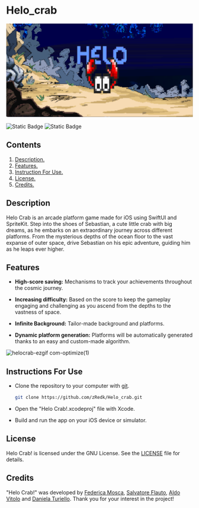 # Helo_crab
![Banner](https://github.com/zRedk/Helo_crab/blob/main/banner.png)

![Static Badge](https://img.shields.io/badge/XCode_Version-15.0-green?style=flat&logo=xcode) ![Static Badge](https://img.shields.io/badge/Swift_Version-5.9-green?style=flat&logo=swift) 

## Contents
1. [ Description. ](#desc)
2. [ Features. ](#features)
3. [ Instruction For Use. ](#instruction)
4. [ License. ](#license)
5. [ Credits. ](#credits)

<a name="desc"></a>
## Description

Helo Crab is an arcade platform game made for iOS using SwiftUI and SpriteKit. Step into the shoes of Sebastian, a cute little crab with big dreams, as he embarks on an extraordinary journey across different platforms. From the mysterious depths of the ocean floor to the vast expanse of outer space, drive Sebastian on his epic adventure, guiding him as he leaps ever higher.

<a name="features"></a>
## Features

 - **High-score saving:** Mechanisms to track your achievements throughout the cosmic journey.

 - **Increasing difficulty:** Based on the score to keep the gameplay engaging and challenging as you ascend from the depths to the vastness of space.

 - **Infinite Background:** Tailor-made background and platforms.

 - **Dynamic platform generation:** Platforms will be automatically generated thanks to an easy and custom-made algorithm.

![helocrab-ezgif com-optimize(1)](https://github.com/zRedk/Helo_crab/assets/115696846/166fe88a-0908-403e-b9af-71d600106aa8)

<a name="instruction"></a>
## Instructions For Use

* Clone the repository to your computer with [git](https://git-scm.com/).

  ```bash
  git clone https://github.com/zRedk/Helo_crab.git
  ```
* Open the "Helo Crab!.xcodeproj" file with Xcode.

* Build and run the app on your iOS device or simulator.

<a name="license"></a>
## License

Helo Crab! is licensed under the GNU License. See the [LICENSE](https://github.com/zRedk/Helo_crab/blob/main/LICENSE) file for details.

<a name="credits"></a>
## Credits

"Helo Crab!" was developed by [Federica Mosca](https://github.com/zRedk), [Salvatore Flauto](https://github.com/XlSolver), [Aldo Vitolo](https://github.com/AldoVitolo17) and [Daniela Turiello](https://github.com/dadatrll). Thank you for your interest in the project!
